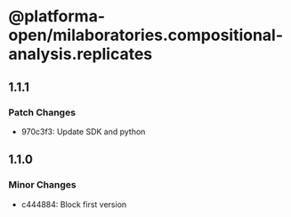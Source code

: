 # @platforma-open/milaboratories.compositional-analysis.replicates

## 1.1.1

### Patch Changes

- 970c3f3: Update SDK and python

## 1.1.0

### Minor Changes

- c444884: Block first version
